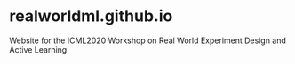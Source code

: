 # realworldml.github.io
Website for the ICML2020 Workshop on Real World Experiment Design and Active Learning
